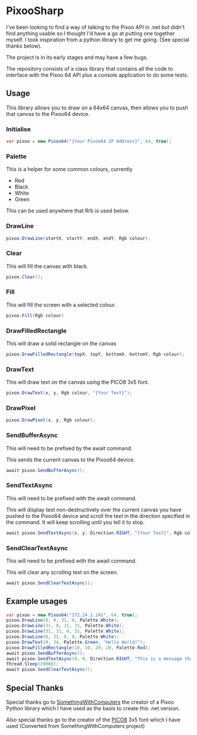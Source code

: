 # PixooSharp
I've been looking to find a way of talking to the Pixoo API in .net but didn't find anything usable so I thought I'd have a go at putting one together myself. I took inspiration from a python library to get me going. (See special thanks below).

The project is in its early stages and may have a few bugs.

The repository consists of a class library that contains all the code to interface with the Pixoo 64 API plus a console application to do some tests.

## Usage
This library allows you to draw on a 64x64 canvas, then allows you to push that canvas to the Pixoo64 device.

### Initialise 
```c#
var pixoo = new Pixoo64("{Your Pixoo64 IP Address}", 64, true);
```

### Palette
This is a helper for some common colours, currently
* Red
* Black
* White
* Green

This can be used anywhere that Rrb is used below.

### DrawLine
```c#
pixoo.DrawLine(startX, startY, endX, endY, Rgb colour);
```

### Clear
This will fill the canvas with black.
```c#
pixoo.Clear();
```

### Fill
This will fill the screen with a selected colour.
```c#
pixoo.Fill(Rgb colour)
```

### DrawFilledRectangle
This will draw a solid rectangle on the canvas
```c#
pixoo.DrawFilledRectangle(topX, topY, bottomX, bottomY, Rgb colour);
```

### DrawText
This will draw text on the canvas using the PICO8 3x5 font.
```c#
pixoo.DrawText(x, y, Rgb colour, "{Your Text}");
```

### DrawPixel
```c#
pixoo.DrawPixel(x, y, Rgb colour);
```

### SendBufferAsync
This will need to be prefixed by the await command.

This sends the current canvas to the Pixoo64 device.
```c#
await pixoo.SendBufferAsync();
```

### SendTextAsync
This will need to be prefixed with the await command.

This will display text non-destructively over the current canvas you have pushed to the Pixoo64 device and scroll the text in the direction specified in the command. It will keep scrolling until you tell it to stop.

```c#
await pixoo.SendTextAsync(x, y, Direction.RIGHT, "{Your Text}", Rgb colour);
```

### SendClearTextAsync
This will need to be prefixed with the await command.

This will clear any scrolling text on the screen.
```c#
await pixoo.SendClearTextAsync();
```

## Example usages
```c#
var pixoo = new Pixoo64("172.24.1.241", 64, true);
pixoo.DrawLine(0, 0, 31, 0, Palette.White);
pixoo.DrawLine(31, 0, 31, 31, Palette.White);
pixoo.DrawLine(31, 31, 0, 31, Palette.White);
pixoo.DrawLine(0, 31, 0, 0, Palette.White);
pixoo.DrawText(0, 34, Palette.Green, "Hello World!");
pixoo.DrawFilledRectangle(10, 10, 20, 20, Palette.Red);
await pixoo.SendBufferAsync();
await pixoo.SendTextAsync(0, 0, Direction.RIGHT, "This is a message that scrolls across the screen. I hope it works!", Palette.White);
Thread.Sleep(20000);
await pixoo.SendClearTextAsync();
```

## Special Thanks
Special thanks go to [SomethingWithComputers](https://github.com/SomethingWithComputers/pixoo) the creator of a Pixoo Python library which I have used as the basis to create this .net version.

Also special thanks go to the creator of the [PICO8](https://www.lexaloffle.com/pico-8.php) 3x5 font which I have used (Converted from SomethingWithComputers project)